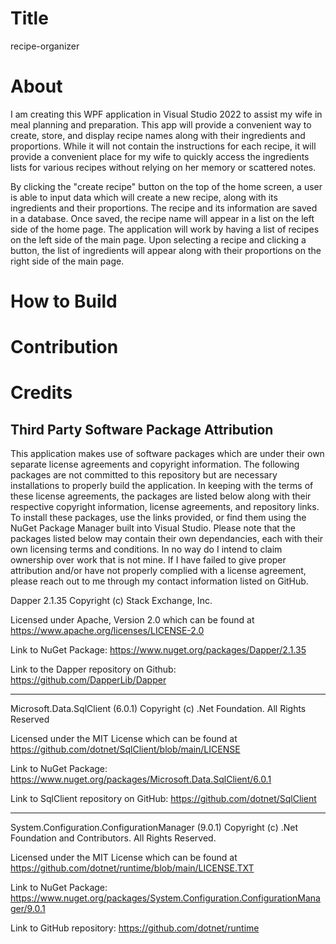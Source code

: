 # Title

recipe-organizer

# About

I am creating this WPF application in Visual Studio 2022 to assist my wife in meal planning and preparation. This app will provide a convenient way to create, store, and display recipe names along with their ingredients and proportions. While it will not contain the instructions for each recipe, it will provide a convenient place for my wife to quickly access the ingredients lists for various recipes without relying on her memory or scattered notes.

By clicking the "create recipe" button on the top of the home screen, a user is able to input data which will create a new recipe, along with its ingredients and their proportions. The recipe and its information are saved in a database. Once saved, the recipe name will appear in a list on the left side of the home page. The application will work by having a list of recipes on the left side of the main page. Upon selecting a recipe and clicking a button, the list of ingredients will appear along with their proportions on the right side of the main page.

# How to Build

# Contribution

# Credits

## <h2>Third Party Software Package Attribution</h2>

This application makes use of software packages which are under their own separate license agreements and copyright information. The following packages are not committed to this repository but are necessary installations to properly build the application. In keeping with the terms of these license agreements, the packages are listed below along with their respective copyright information, license agreements, and repository links. To install these packages, use the links provided, or find them using the NuGet Package Manager built into Visual Studio. Please note that the packages listed below may contain their own dependancies, each with their own licensing terms and conditions. In no way do I intend to claim ownership over work that is not mine. If I have failed to give proper attribution and/or have not properly complied with a license agreement, please reach out to me through my contact information listed on GitHub.

Dapper 2.1.35 Copyright (c) Stack Exchange, Inc.

Licensed under Apache, Version 2.0 which can be found at https://www.apache.org/licenses/LICENSE-2.0

Link to NuGet Package: https://www.nuget.org/packages/Dapper/2.1.35

Link to the Dapper repository on Github: https://github.com/DapperLib/Dapper

---

Microsoft.Data.SqlClient (6.0.1) Copyright (c) .Net Foundation. All Rights Reserved

Licensed under the MIT License which can be found at https://github.com/dotnet/SqlClient/blob/main/LICENSE

Link to NuGet Package: https://www.nuget.org/packages/Microsoft.Data.SqlClient/6.0.1

Link to SqlClient repository on GitHub: https://github.com/dotnet/SqlClient

---

System.Configuration.ConfigurationManager (9.0.1) Copyright (c) .Net Foundation and Contributors. All Rights Reserved.

Licensed under the MIT License which can be found at https://github.com/dotnet/runtime/blob/main/LICENSE.TXT

Link to NuGet Package: https://www.nuget.org/packages/System.Configuration.ConfigurationManager/9.0.1

Link to GitHub repository: https://github.com/dotnet/runtime
